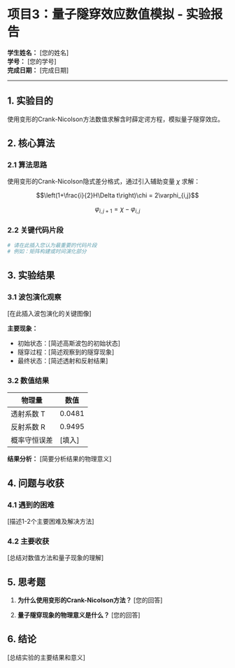 # 项目3：量子隧穿效应数值模拟 - 实验报告

**学生姓名：** [您的姓名]  
**学号：** [您的学号]  
**完成日期：** [完成日期]  

---

## 1. 实验目的

使用变形的Crank-Nicolson方法数值求解含时薛定谔方程，模拟量子隧穿效应。

## 2. 核心算法

### 2.1 算法思路

使用变形的Crank-Nicolson隐式差分格式，通过引入辅助变量 $\chi$ 求解：

$$\left(1+\frac{i}{2}H\Delta t\right)\chi = 2\varphi_{i,j}$$

$$\varphi_{i,j+1} = \chi - \varphi_{i,j}$$

### 2.2 关键代码片段

```python
# 请在此插入您认为最重要的代码片段
# 例如：矩阵构建或时间演化部分
```

## 3. 实验结果

### 3.1 波包演化观察

[在此插入波包演化的关键图像]

**主要现象：**
- 初始状态：[简述高斯波包的初始状态]
- 隧穿过程：[简述观察到的隧穿现象]
- 最终状态：[简述透射和反射结果]

### 3.2 数值结果

| 物理量 | 数值 |
|--------|------|
| 透射系数 T | 0.0481 |
| 反射系数 R | 0.9495 |
| 概率守恒误差 | [填入] |

**结果分析：**
[简要分析结果的物理意义]

## 4. 问题与收获

### 4.1 遇到的困难

[描述1-2个主要困难及解决方法]

### 4.2 主要收获

[总结对数值方法和量子现象的理解]

## 5. 思考题

1. **为什么使用变形的Crank-Nicolson方法？**
   [您的回答]

2. **量子隧穿现象的物理意义是什么？**
   [您的回答]

## 6. 结论

[总结实验的主要结果和意义]

